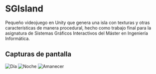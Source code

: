 # SGIsland
Pequeño videojuego en Unity que genera una isla con texturas y otras características de manera procedural, hecho como trabajo final para la asignatura de Sistemas Gráficos Interactivos del Máster en Ingeniería Informática.

## Capturas de pantalla
![Día](https://user-images.githubusercontent.com/27727839/105252288-6fd1eb80-5b7d-11eb-8ee8-4f3c014c1b82.png)
![Noche](https://user-images.githubusercontent.com/27727839/105252303-73657280-5b7d-11eb-84e3-d33ece03d145.png)
![Amanecer](https://user-images.githubusercontent.com/27727839/105252310-752f3600-5b7d-11eb-8a8b-e640a655575b.png)
